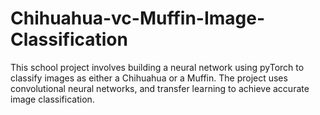 # Chihuahua-vc-Muffin-Image-Classification
  This school project involves building a neural network using pyTorch to classify images as either a Chihuahua or a Muffin. The project uses convolutional neural networks, and transfer learning to achieve accurate image classification.
